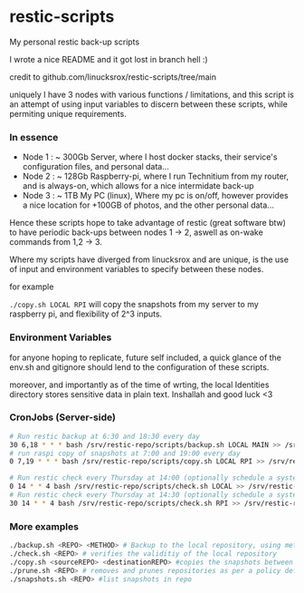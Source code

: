 # restic-scripts
My personal restic back-up scripts 

I wrote a nice README and it got lost in branch hell :) 

credit to github.com/linucksrox/restic-scripts/tree/main 

uniquely I have 3 nodes with various functions / limitations, and this script is an attempt of using input variables to discern between these scripts, while permiting unique requirements. 

### In essence

- Node 1  : ~ 300Gb Server, where I host docker stacks, their service's configuration files, and personal data...
- Node 2  : ~ 128Gb Raspberry-pi, where I run Technitium from my router, and is always-on, which allows for a nice intermidate back-up
- Node 3  : ~ 1TB My PC (linux), Where my pc is on/off, however provides a nice location for +100GB of photos, and the other personal data...

Hence these scripts hope to take advantage of restic (great software btw) to have periodic back-ups between nodes 1 -> 2, aswell as on-wake commands from 1,2 -> 3. 

Where my scripts have diverged from linucksrox and are unique, is the use of input and environment variables to specify between these nodes.

for example 

`./copy.sh LOCAL RPI` will copy the snapshots from my server to my raspberry pi, and flexibility of 2^3 inputs. 

### Environment Variables 

for anyone hoping to replicate, future self included, a quick glance of the env.sh and gitignore should lend to the configuration of these scripts. 

moreover, and importantly as of the time of wrting, the local Identities directory stores sensitive data in plain text. Inshallah and good luck <3


### CronJobs (Server-side)
```bash
# Run restic backup at 6:30 and 18:30 every day
30 6,18 * * * bash /srv/restic-repo/scripts/backup.sh LOCAL MAIN >> /srv/restic-repo/scripts/logs/restic_backup.log 2>&1
# run raspi copy of snapshots at 7:00 and 19:00 every day
0 7,19 * * * bash /srv/restic-repo/scripts/copy.sh LOCAL RPI >> /srv/restic-repo/scripts/logs/restic_backup.log 2>&1

# Run restic check every Thursday at 14:00 (optionally schedule a system reboot in root's crontab 10 minutes before this runs >
0 14 * * 4 bash /srv/restic-repo/scripts/check.sh LOCAL >> /srv/restic-repo/scripts/logs/restic_backup.log 2>&1
# Run restic check every Thursday at 14:30 (optionally schedule a system reboot in root's crontab 10 minutes before this runs >
30 14 * * 4 bash /srv/restic-repo/scripts/check.sh RPI >> /srv/restic-repo/scripts/logs/restic_backup.log 2>&1
```

### More examples
```bash
./backup.sh <REPO> <METHOD> # Backup to the local repository, using method MAIN. as assigned in the env. "method" i,e what files are backed up is in configs and has strict but universal naming. 
./check.sh <REPO> # verifies the validitiy of the local repository
./copy.sh <sourceREPO> <destinationREPO> #copies the snapshots between two repositories ie 
./prune.sh <REPO> # removes and prunes repositories as per a policy defined in the env file
./snapshots.sh <REPO> #list snapshots in repo
```